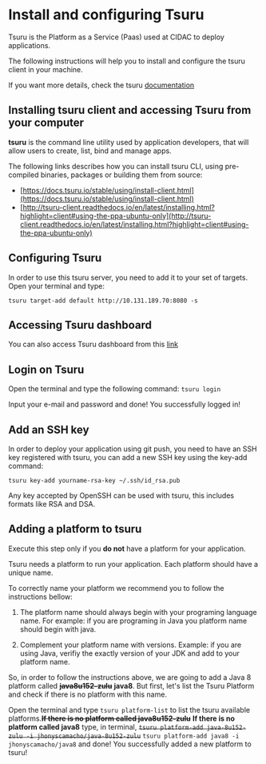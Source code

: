 # Install and configuring Tsuru

Tsuru is the Platform as a Service (Paas) used at CIDAC to deploy applications. 

The following instructions will help you to install and configure the tsuru client in your machine.

If you want more details, check the tsuru [documentation](https://docs.tsuru.io/stable/.)

## Installing tsuru client and accessing Tsuru from your computer

**tsuru** is the command line utility used by application developers, that will allow users to create, list, bind and manage apps. 

The following links describes how you can install tsuru CLI, using pre-compiled binaries, packages or building them from source:

* [https://docs.tsuru.io/stable/using/install-client.html](https://docs.tsuru.io/stable/using/install-client.html)
* [http://tsuru-client.readthedocs.io/en/latest/installing.html?highlight=client#using-the-ppa-ubuntu-only](http://tsuru-client.readthedocs.io/en/latest/installing.html?highlight=client#using-the-ppa-ubuntu-only)

## Configuring Tsuru

In order to use this tsuru server, you need to add it to your set of targets. Open your terminal and type: 

`tsuru target-add default http://10.131.189.70:8080 -s`

## Accessing Tsuru dashboard

You can also access Tsuru dashboard from this [link](http://tsuru-dashboard.10.131.189.70.nip.io)

## Login on Tsuru

Open the terminal and type the following command: `tsuru login`

Input your e-mail and password and done! You successfully logged in!

## Add an SSH key

In order to deploy your application using git push, you need to have an SSH key registered with tsuru, you can add a new SSH key using the key-add command:

`tsuru key-add yourname-rsa-key ~/.ssh/id_rsa.pub`

Any key accepted by OpenSSH can be used with tsuru, this includes formats like RSA and DSA.

## Adding a platform to tsuru

Execute this step only if you **do not** have a platform for your application.

Tsuru needs a platform to run your application. Each platform should have a unique name. 

To correctly name your platform we recommend you to follow the instructions bellow:

1) The platform name should always begin with your programing language name. For example: if you are programing in Java you platform name should begin with java. 

2) Complement your platform name with versions. Example: if you are using Java, verifiy the exactly version of your JDK and add to your platform name.

So, in order to follow the instructions above, we are going to add a Java 8 platform called ~~**java8u152-zulu**~~ **java8**. But first, let's list the Tsuru Platform and check if there is no platform with this name. 

Open the terminal and type `tsuru platform-list` to list the tsuru available platforms.~~**If there is no platform called java8u152-zulu**~~ **If there is no platform called java8** type, in terminal, ~~`tsuru platform-add java-8u152-zulu -i jhonyscamacho/java-8u152-zulu`~~ `tsuru platform-add java8 -i jhonyscamacho/java8` and done! You successfully added a new platform to tsuru!
